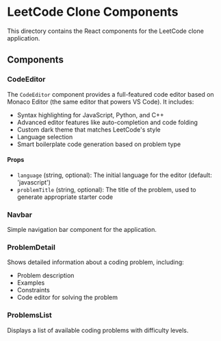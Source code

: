 # LeetCode Clone Components

This directory contains the React components for the LeetCode clone application.

## Components

### CodeEditor

The `CodeEditor` component provides a full-featured code editor based on Monaco Editor (the same editor that powers VS Code). It includes:

- Syntax highlighting for JavaScript, Python, and C++
- Advanced editor features like auto-completion and code folding
- Custom dark theme that matches LeetCode's style
- Language selection
- Smart boilerplate code generation based on problem type

#### Props

- `language` (string, optional): The initial language for the editor (default: 'javascript')
- `problemTitle` (string, optional): The title of the problem, used to generate appropriate starter code

### Navbar

Simple navigation bar component for the application.

### ProblemDetail

Shows detailed information about a coding problem, including:
- Problem description
- Examples
- Constraints
- Code editor for solving the problem

### ProblemsList

Displays a list of available coding problems with difficulty levels.
